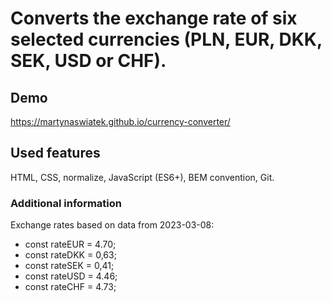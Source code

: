 # Converts the exchange rate of six selected currencies (PLN, EUR, DKK, SEK, USD or CHF).

## Demo
https://martynaswiatek.github.io/currency-converter/

## Used features
HTML, CSS, normalize, JavaScript (ES6+), BEM convention, Git.

### Additional information
Exchange rates based on data from 2023-03-08:


- const rateEUR = 4.70;
- const rateDKK = 0,63;
- const rateSEK = 0,41;
- const rateUSD = 4.46;
- const rateCHF = 4.73;

